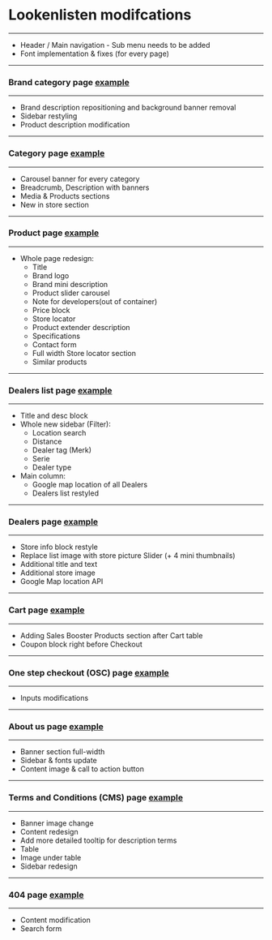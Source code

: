# Lookenlisten modifcations
------------------------------------------------
- Header / Main navigation - Sub menu needs to be added
- Font implementation & fixes (for every page)

------------------------------------------------
### Brand category page [example](http://www.hobo.nl/hi-fi.html)
------------------------------------------------
- Brand description repositioning and background banner removal
- Sidebar restyling
- Product description modification

------------------------------------------------
### Category page [example](http://www.hobo.nl/hi-fi/versterkers.html)
------------------------------------------------
- Carousel banner for every category
- Breadcrumb, Description with banners
- Media & Products sections
- New in store section

------------------------------------------------
### Product page [example](http://www.hobo.nl/hi-fi/versterkers/marantz-pm8005-zilver.html)
------------------------------------------------
- Whole page redesign:
  * Title
  * Brand logo
  * Brand mini description
  * Product slider carousel
  * Note for developers(out of container)
  * Price block
  * Store locator
  * Product extender description
  * Specifications
  * Contact form
  * Full width Store locator section
  * Similar products

------------------------------------------------
### Dealers list page [example](http://www.hobo.nl/storepickup/index/index/)
------------------------------------------------
- Title and desc block
- Whole new sidebar (Filter):
  * Location search
  * Distance
  * Dealer tag (Merk)
  * Serie
  * Dealer type
- Main column:
  * Google map location of all Dealers
  * Dealers list restyled

------------------------------------------------
### Dealers page [example](https://www.hobo.nl/storepickup/arnhem.html/)
------------------------------------------------
- Store info block restyle
- Replace list image with store picture Slider (+ 4 mini thumbnails)
- Additional title and text
- Additional store image
- Google Map location API

------------------------------------------------
### Cart page [example](http://www.hobo.nl/checkout/cart/)
------------------------------------------------
- Adding Sales Booster Products section after Cart table
- Coupon block right before Checkout

------------------------------------------------
### One step checkout (OSC) page [example](https://www.hobo.nl/onestepcheckout/)
------------------------------------------------
- Inputs modifications

------------------------------------------------
### About us page [example](http://www.hobo.nl/daarom-hobo-hifi)
------------------------------------------------
- Banner section full-width
- Sidebar & fonts update
- Content image & call to action button

------------------------------------------------
### Terms and Conditions (CMS) page [example](http://www.hobo.nl/algemene-voorwaarden)
------------------------------------------------
- Banner image change
- Content redesign
- Add more detailed tooltip for description terms
- Table
- Image under table
- Sidebar redesign

------------------------------------------------
### 404 page [example](http://www.hobo.nl/404)
------------------------------------------------
- Content modification
- Search form
